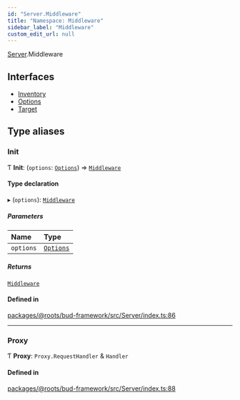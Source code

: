 ```yaml
---
id: "Server.Middleware"
title: "Namespace: Middleware"
sidebar_label: "Middleware"
custom_edit_url: null
---
```


[Server](Server.md).Middleware

## Interfaces

- [Inventory](../interfaces/Server.Middleware.Inventory.md)
- [Options](../interfaces/Server.Middleware.Options.md)
- [Target](../interfaces/Server.Middleware.Target.md)

## Type aliases

### Init

Ƭ **Init**: (`options`: [`Options`](../interfaces/Server.Middleware.Options.md)) => [`Middleware`](Server.Middleware.md)

#### Type declaration

▸ (`options`): [`Middleware`](Server.Middleware.md)

##### Parameters

| Name | Type |
| :------ | :------ |
| `options` | [`Options`](../interfaces/Server.Middleware.Options.md) |

##### Returns

[`Middleware`](Server.Middleware.md)

#### Defined in

[packages/@roots/bud-framework/src/Server/index.ts:86](https://github.com/roots/bud/blob/1a11bae56/packages/@roots/bud-framework/src/Server/index.ts#L86)

___

### Proxy

Ƭ **Proxy**: `Proxy.RequestHandler` & `Handler`

#### Defined in

[packages/@roots/bud-framework/src/Server/index.ts:88](https://github.com/roots/bud/blob/1a11bae56/packages/@roots/bud-framework/src/Server/index.ts#L88)
